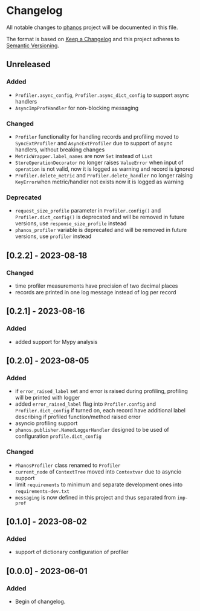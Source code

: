 # Changelog

All notable changes to [phanos](https://github.com/kajotgames/phanos) project will be documented in
this file.

The format is based on [Keep a Changelog](http://keepachangelog.com/en/1.0.0/)
and this project adheres to [Semantic Versioning](http://semver.org/spec/v2.0.0.html).

## Unreleased

### Added

 - `Profiler.async_config`, `Profiler.async_dict_config` to support async handlers
 - `AsyncImpProfHandler` for non-blocking messaging


### Changed
 - `Profiler` functionality for handling records and profiling moved to `SyncExtProfiler` and `AsyncExtProfiler` due
    to support of async handlers, without breaking changes
 - `MetricWrapper.label_names` are now `Set` instead of `List`
 - `StoreOperationDecorator` no longer raises `ValueError` when input of `operation` is not valid, 
now it is logged as warning and record is ignored
 - `Profiler.delete_metric` and `Profiler.delete_handler` no longer raising `KeyError`when metric/handler not exists
now it is logged as warning 

### Deprecated

- `request_size_profile` parameter in `Profiler.config()` and `Profiler.dict_config()` is deprecated and will be removed in future versions, use
`response_size_profile` instead
- `phanos_profiler` variable is deprecated and will be removed in future versions, use `profiler` instead


## [0.2.2] - 2023-08-18

### Changed

- time profiler measurements have precision of two decimal places
- records are printed in one log message instead of log per record

## [0.2.1] - 2023-08-16

### Added

- added support for Mypy analysis


## [0.2.0] - 2023-08-05

### Added

- if `error_raised_label` set and error is raised during profiling, profiling will be printed with logger
- added `error_raised_label` flag into `Profiler.config` and `Profiler.dict_config` if turned
on, each record have additional label describing if profiled function/method raised error
- asyncio profiling support
- `phanos.publisher.NamedLoggerHandler` designed to be used of configuration `profile.dict_config`


### Changed
- `PhanosProfiler` class renamed to `Profiler`
- `current_node` of `ContextTree` moved into `Contextvar` due to asyncio support
- limit `requirements` to minimum and separate development ones into `requirements-dev.txt`
- `messaging` is now defined in this project and thus separated from `imp-prof`


## [0.1.0] - 2023-08-02


### Added

- support of dictionary configuration of profiler


## [0.0.0] - 2023-06-01

### Added

- Begin of changelog.